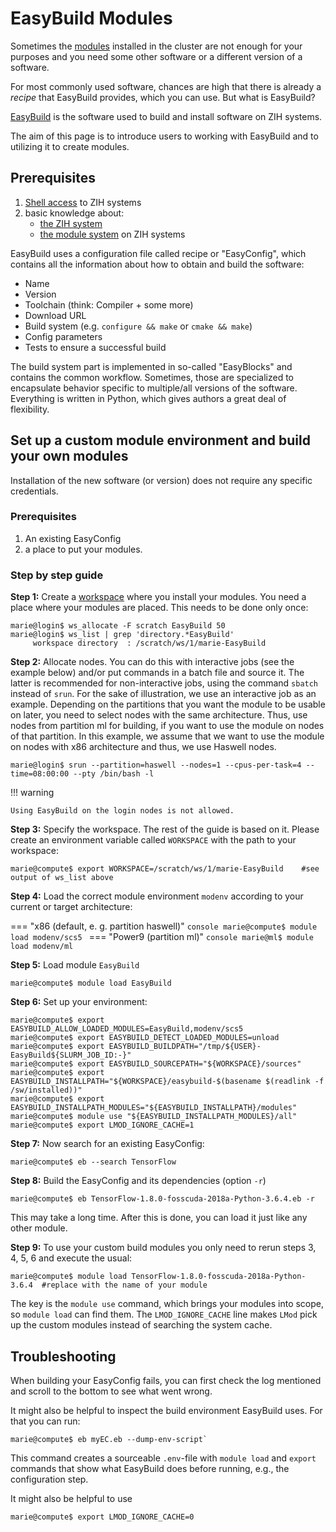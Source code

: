 # EasyBuild Modules

Sometimes the [modules](modules.md) installed in the cluster are not enough for your purposes and
you need some other software or a different version of a software.

For most commonly used software, chances are high that there is already a *recipe* that EasyBuild
provides, which you can use. But what is EasyBuild?

[EasyBuild](https://easybuild.io/) is the software used to build and install
software on ZIH systems.

The aim of this page is to introduce users to working with EasyBuild and to utilizing it to create
modules.

## Prerequisites

1. [Shell access](../access/ssh_login.md) to ZIH systems
1. basic knowledge about:
   - [the ZIH system](../jobs_and_resources/hardware_overview.md)
   - [the module system](modules.md) on ZIH systems

EasyBuild uses a configuration file called recipe or "EasyConfig", which contains all the
information about how to obtain and build the software:

-   Name
-   Version
-   Toolchain (think: Compiler + some more)
-   Download URL
-   Build system (e.g. `configure && make` or `cmake && make`)
-   Config parameters
-   Tests to ensure a successful build

The build system part is implemented in so-called "EasyBlocks" and contains the common workflow.
Sometimes, those are specialized to encapsulate behavior specific to multiple/all versions of the
software. Everything is written in Python, which gives authors a great deal of flexibility.

## Set up a custom module environment and build your own modules

Installation of the new software (or version) does not require any specific credentials.

### Prerequisites

1. An existing EasyConfig
1. a place to put your modules.

### Step by step guide

**Step 1:** Create a [workspace](../data_lifecycle/workspaces.md#allocate-a-workspace) where you
install your modules. You need a place where your modules are placed. This needs to be done only
once:

```console
marie@login$ ws_allocate -F scratch EasyBuild 50
marie@login$ ws_list | grep 'directory.*EasyBuild'
     workspace directory  : /scratch/ws/1/marie-EasyBuild
```

**Step 2:** Allocate nodes. You can do this with interactive jobs (see the example below) and/or
put commands in a batch file and source it. The latter is recommended for non-interactive jobs,
using the command `sbatch` instead of `srun`. For the sake of illustration, we use an
interactive job as an example. Depending on the partitions that you want the module to be usable on
later, you need to select nodes with the same architecture. Thus, use nodes from partition ml for
building, if you want to use the module on nodes of that partition. In this example, we assume
that we want to use the module on nodes with x86 architecture and thus, we use Haswell nodes.

```console
marie@login$ srun --partition=haswell --nodes=1 --cpus-per-task=4 --time=08:00:00 --pty /bin/bash -l
```

!!! warning

    Using EasyBuild on the login nodes is not allowed.

**Step 3:** Specify the workspace. The rest of the guide is based on it. Please create an
environment variable called `WORKSPACE` with the path to your workspace:

```console
marie@compute$ export WORKSPACE=/scratch/ws/1/marie-EasyBuild    #see output of ws_list above
```

**Step 4:** Load the correct module environment  `modenv` according to your current or target
architecture:

=== "x86 (default, e. g. partition haswell)"
    ```console
    marie@compute$ module load modenv/scs5
    ```
=== "Power9 (partition ml)"
    ```console
    marie@ml$ module load modenv/ml
    ```

**Step 5:** Load module `EasyBuild`

```console
marie@compute$ module load EasyBuild
```

**Step 6:** Set up your environment:

```console
marie@compute$ export EASYBUILD_ALLOW_LOADED_MODULES=EasyBuild,modenv/scs5
marie@compute$ export EASYBUILD_DETECT_LOADED_MODULES=unload
marie@compute$ export EASYBUILD_BUILDPATH="/tmp/${USER}-EasyBuild${SLURM_JOB_ID:-}"
marie@compute$ export EASYBUILD_SOURCEPATH="${WORKSPACE}/sources"
marie@compute$ export EASYBUILD_INSTALLPATH="${WORKSPACE}/easybuild-$(basename $(readlink -f /sw/installed))"
marie@compute$ export EASYBUILD_INSTALLPATH_MODULES="${EASYBUILD_INSTALLPATH}/modules"
marie@compute$ module use "${EASYBUILD_INSTALLPATH_MODULES}/all"
marie@compute$ export LMOD_IGNORE_CACHE=1
```

**Step 7:** Now search for an existing EasyConfig:

```console
marie@compute$ eb --search TensorFlow
```

**Step 8:** Build the EasyConfig and its dependencies (option `-r`)

```console
marie@compute$ eb TensorFlow-1.8.0-fosscuda-2018a-Python-3.6.4.eb -r
```

This may take a long time. After this is done, you can load it just like any other module.

**Step 9:** To use your custom build modules you only need to rerun steps 3, 4, 5, 6 and execute
the usual:

```console
marie@compute$ module load TensorFlow-1.8.0-fosscuda-2018a-Python-3.6.4  #replace with the name of your module
```

The key is the `module use` command, which brings your modules into scope, so `module load` can find
them. The `LMOD_IGNORE_CACHE` line makes `LMod` pick up the custom modules instead of searching the
system cache.

## Troubleshooting

When building your EasyConfig fails, you can first check the log mentioned and scroll to the bottom
to see what went wrong.

It might also be helpful to inspect the build environment EasyBuild uses. For that you can run:

```console
marie@compute$ eb myEC.eb --dump-env-script`
```

This command creates a sourceable `.env`-file with `module load` and `export` commands that show
what EasyBuild does before running, e.g., the configuration step.

It might also be helpful to use

```console
marie@compute$ export LMOD_IGNORE_CACHE=0
```
